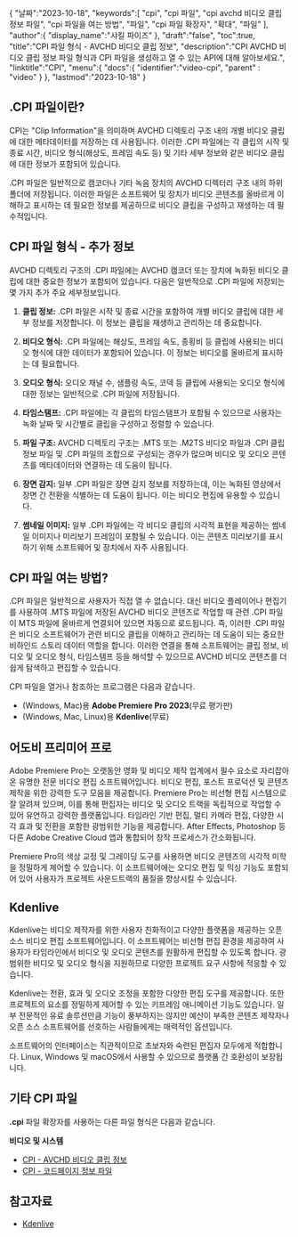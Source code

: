 {
"날짜":"2023-10-18",
   "keywords":[
"cpi",
"cpi 파일",
"cpi avchd 비디오 클립 정보 파일",
"cpi 파일을 여는 방법",
"파일",
"cpi 파일 확장자",
"확대",
"파일"
],
   "author":{
"display_name":"샤킬 파이즈"
},
"draft":"false",
"toc":true,
"title":"CPI 파일 형식 - AVCHD 비디오 클립 정보",
   "description":"CPI AVCHD 비디오 클립 정보 파일 형식과 CPI 파일을 생성하고 열 수 있는 API에 대해 알아보세요.",
"linktitle":"CPI",
   "menu":{
      "docs":{
         "identifier":"video-cpi",
"parent" : "video"
}
},
"lastmod":"2023-10-18"
}

## .CPI 파일이란?

CPI는 "Clip Information"을 의미하며 AVCHD 디렉토리 구조 내의 개별 비디오 클립에 대한 메타데이터를 저장하는 데 사용됩니다. 이러한 .CPI 파일에는 각 클립의 시작 및 종료 시간, 비디오 형식(해상도, 프레임 속도 등) 및 기타 세부 정보와 같은 비디오 클립에 대한 정보가 포함되어 있습니다.

.CPI 파일은 일반적으로 캠코더나 기타 녹음 장치의 AVCHD 디렉터리 구조 내의 하위 폴더에 저장됩니다. 이러한 파일은 소프트웨어 및 장치가 비디오 콘텐츠를 올바르게 이해하고 표시하는 데 필요한 정보를 제공하므로 비디오 클립을 구성하고 재생하는 데 필수적입니다.

## CPI 파일 형식 - 추가 정보

AVCHD 디렉토리 구조의 .CPI 파일에는 AVCHD 캠코더 또는 장치에 녹화된 비디오 클립에 대한 중요한 정보가 포함되어 있습니다. 다음은 일반적으로 .CPI 파일에 저장되는 몇 가지 추가 주요 세부정보입니다.

1. **클립 정보:** .CPI 파일은 시작 및 종료 시간을 포함하여 개별 비디오 클립에 대한 세부 정보를 저장합니다. 이 정보는 클립을 재생하고 관리하는 데 중요합니다.
    







2. **비디오 형식:** .CPI 파일에는 해상도, 프레임 속도, 종횡비 등 클립에 사용되는 비디오 형식에 대한 데이터가 포함되어 있습니다. 이 정보는 비디오를 올바르게 표시하는 데 필요합니다.
    







3. **오디오 형식:** 오디오 채널 수, 샘플링 속도, 코덱 등 클립에 사용되는 오디오 형식에 대한 정보는 일반적으로 .CPI 파일에 저장됩니다.
    







4. **타임스탬프:** .CPI 파일에는 각 클립의 타임스탬프가 포함될 수 있으므로 사용자는 녹화 날짜 및 시간별로 클립을 구성하고 정렬할 수 있습니다.
    







5. **파일 구조:** AVCHD 디렉토리 구조는 .MTS 또는 .M2TS 비디오 파일과 .CPI 클립 정보 파일 및 .CPI 파일의 조합으로 구성되는 경우가 많으며 비디오 및 오디오 콘텐츠를 메타데이터와 연결하는 데 도움이 됩니다.
    







6. **장면 감지:** 일부 .CPI 파일은 장면 감지 정보를 저장하는데, 이는 녹화된 영상에서 장면 간 전환을 식별하는 데 도움이 됩니다. 이는 비디오 편집에 유용할 수 있습니다.
    







7. **썸네일 이미지:** 일부 .CPI 파일에는 각 비디오 클립의 시각적 표현을 제공하는 썸네일 이미지나 미리보기 프레임이 포함될 수 있습니다. 이는 콘텐츠 미리보기를 표시하기 위해 소프트웨어 및 장치에서 자주 사용됩니다.
    







## CPI 파일 여는 방법?

.CPI 파일은 일반적으로 사용자가 직접 열 수 없습니다. 대신 비디오 플레이어나 편집기를 사용하여 .MTS 파일에 저장된 AVCHD 비디오 콘텐츠로 작업할 때 관련 .CPI 파일이 MTS 파일에 올바르게 연결되어 있으면 자동으로 로드됩니다. 즉, 이러한 .CPI 파일은 비디오 소프트웨어가 관련 비디오 클립을 이해하고 관리하는 데 도움이 되는 중요한 비하인드 스토리 데이터 역할을 합니다. 이러한 연결을 통해 소프트웨어는 클립 정보, 비디오 및 오디오 형식, 타임스탬프 등을 해석할 수 있으므로 AVCHD 비디오 콘텐츠를 더 쉽게 탐색하고 편집할 수 있습니다.

CPI 파일을 열거나 참조하는 프로그램은 다음과 같습니다.

- (Windows, Mac)용 **Adobe Premiere Pro 2023**(무료 평가판)
- (Windows, Mac, Linux)용 **Kdenlive**(무료)

## 어도비 프리미어 프로

Adobe Premiere Pro는 오랫동안 영화 및 비디오 제작 업계에서 필수 요소로 자리잡아온 유명한 전문 비디오 편집 소프트웨어입니다. 비디오 편집, 포스트 프로덕션 및 콘텐츠 제작을 위한 강력한 도구 모음을 제공합니다. Premiere Pro는 비선형 편집 시스템으로 잘 알려져 있으며, 이를 통해 편집자는 비디오 및 오디오 트랙을 독립적으로 작업할 수 있어 유연하고 강력한 플랫폼입니다. 타임라인 기반 편집, 멀티 카메라 편집, 다양한 시각 효과 및 전환을 포함한 광범위한 기능을 제공합니다. After Effects, Photoshop 등 다른 Adobe Creative Cloud 앱과 통합되어 창작 프로세스가 간소화됩니다.

Premiere Pro의 색상 교정 및 그레이딩 도구를 사용하면 비디오 콘텐츠의 시각적 미학을 정밀하게 제어할 수 있습니다. 이 소프트웨어에는 오디오 편집 및 믹싱 기능도 포함되어 있어 사용자가 프로젝트 사운드트랙의 품질을 향상시킬 수 있습니다.

## Kdenlive

Kdenlive는 비디오 제작자를 위한 사용자 친화적이고 다양한 플랫폼을 제공하는 오픈 소스 비디오 편집 소프트웨어입니다. 이 소프트웨어는 비선형 편집 환경을 제공하여 사용자가 타임라인에서 비디오 및 오디오 콘텐츠를 원활하게 편집할 수 있도록 합니다. 광범위한 비디오 및 오디오 형식을 지원하므로 다양한 프로젝트 요구 사항에 적응할 수 있습니다.

Kdenlive는 전환, 효과 및 오디오 조정을 포함한 다양한 편집 도구를 제공합니다. 또한 프로젝트의 요소를 정밀하게 제어할 수 있는 키프레임 애니메이션 기능도 있습니다. 일부 전문적인 유료 솔루션만큼 기능이 풍부하지는 않지만 예산이 부족한 콘텐츠 제작자나 오픈 소스 소프트웨어를 선호하는 사람들에게는 매력적인 옵션입니다.

소프트웨어의 인터페이스는 직관적이므로 초보자와 숙련된 편집자 모두에게 적합합니다. Linux, Windows 및 macOS에서 사용할 수 있으므로 플랫폼 간 호환성이 보장됩니다.

## 기타 CPI 파일

**.cpi** 파일 확장자를 사용하는 다른 파일 형식은 다음과 같습니다.

**비디오 및 시스템**
- [CPI - AVCHD 비디오 클립 정보](/ko/video/cpi/)
- [CPI - 코드페이지 정보 파일](/ko/system/cpi/)

## 참고자료
* [Kdenlive](https://en.wikipedia.org/wiki/Kdenlive)

